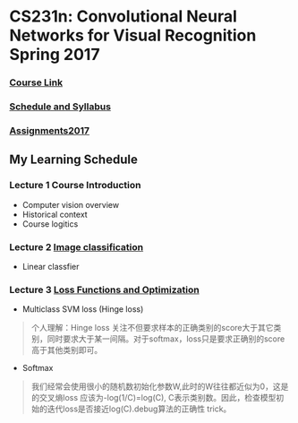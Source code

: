 # CS231n: Convolutional Neural Networks for Visual Recognition Spring 2017 

### [Course Link](http://cs231n.stanford.edu/)
### [Schedule and Syllabus](http://cs231n.stanford.edu/syllabus.html)

### [Assignments2017](https://github.com/cs231n/cs231n.github.io/tree/master/assignments/2017)

## My Learning Schedule

### Lecture 1 Course Introduction 

- Computer vision overview
- Historical context
- Course logitics

### Lecture 2 [Image classification](https://www.youtube.com/watch?v=OoUX-nOEjG0&list=PL3FW7Lu3i5JvHM8ljYj-zLfQRF3EO8sYv&t=1041)
	
- Linear classfier

###	Lecture 3 [Loss Functions and Optimization](https://www.youtube.com/watch?v=h7iBpEHGVNc&index=3&list=PL3FW7Lu3i5JvHM8ljYj-zLfQRF3EO8sYv)

- Multiclass SVM loss (Hinge loss)
> 个人理解：Hinge loss 关注不但要求样本的正确类别的score大于其它类别，同时要求大于某一间隔。对于softmax，loss只是要求正确别的score高于其他类别即可。
- Softmax 
> 我们经常会使用很小的随机数初始化参数W,此时的W往往都近似为0，这是的交叉熵loss 应该为-log(1/C)=log(C), C表示类别数。因此，检查模型初始的迭代loss是否接近log(C).debug算法的正确性 trick。
